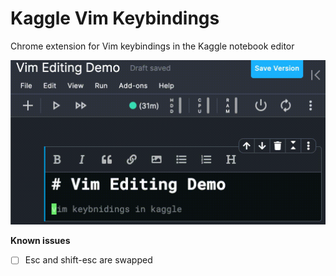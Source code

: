 # Kaggle Vim Keybindings

Chrome extension for Vim keybindings in the Kaggle notebook editor

![](demo.gif)

**Known issues**

- [ ] Esc and shift-esc are swapped
